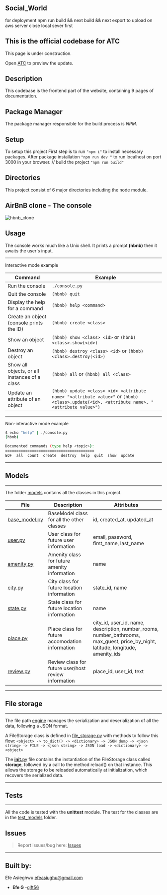## Social_World

for deployment npm run build && next build && next export to upload on aws server close local sever first

## This is the official codebase for ATC

This page is under construction.

Open [ATC](https://atcwebsite-omega.vercel.app/) to preview the update.

## Description

This codebase is the frontend part of the website, containing 9 pages of documentation.

## Package Manager

The package manager responsible for the build process is _NPM_.

## Setup

To setup this project First step is to run `"npm i"` to install necessary packages. After package installation `"npm run dev "` to run localhost on port 3000 in your browser.
// build the project
`"npm run build"`

## Directories

This project consist of 6 major directories including the node module.

## AirBnB clone - The console

![hbnb_clone](https://user-images.githubusercontent.com/101478509/187341550-b4c53188-a061-4634-84e5-2bb00786c154.png)

## Usage

The console works much like a Unix shell.
It prints a prompt **(hbnb)** then it awaits the user's input.

---

Interactive mode example

| Command                                       | Example                                                                                                                                   |
| --------------------------------------------- | ----------------------------------------------------------------------------------------------------------------------------------------- |
| Run the console                               | `./console.py`                                                                                                                            |
| Quit the console                              | `(hbnb) quit`                                                                                                                             |
| Display the help for a command                | `(hbnb) help <command>`                                                                                                                   |
| Create an object (console prints the ID)      | `(hbnb) create <class>`                                                                                                                   |
| Show an object                                | `(hbnb) show <class> <id>` or `(hbnb) <class>.show(<id>)`                                                                                 |
| Destroy an object                             | `(hbnb) destroy <class> <id>` or `(hbnb) <class>.destroy(<id>)`                                                                           |
| Show all objects, or all instances of a class | `(hbnb) all` or `(hbnb) all <class>`                                                                                                      |
| Update an attribute of an object              | `(hbnb) update <class> <id> <attribute name> "<attribute value>"` or `(hbnb) <class>.update(<id>, <attribute name>, "<attribute value>")` |

---

Non-interactive mode example

```bash
$ echo "help" | ./console.py
(hbnb)

Documented commands (type help <topic>):
========================================
EOF  all  count  create  destroy  help  quit  show  update
```

---

## Models

---

The folder [models](./models/) contains all the classes in this project.

| File                                    | Description                                          | Attributes                                                                                                                       |
| --------------------------------------- | ---------------------------------------------------- | -------------------------------------------------------------------------------------------------------------------------------- |
| [base_model.py](./models/base_model.py) | BaseModel class for all the other classes            | id, created_at, updated_at                                                                                                       |
| [user.py](./models/user.py)             | User class for future user information               | email, password, first_name, last_name                                                                                           |
| [amenity.py](./models/amenity.py)       | Amenity class for future amenity information         | name                                                                                                                             |
| [city.py](./models/city.py)             | City class for future location information           | state_id, name                                                                                                                   |
| [state.py](./models/state.py)           | State class for future location information          | name                                                                                                                             |
| [place.py](./models/place.py)           | Place class for future accomodation information      | city_id, user_id, name, description, number_rooms, number_bathrooms, max_guest, price_by_night, latitude, longitude, amenity_ids |
| [review.py](./models/review.py)         | Review class for future user/host review information | place_id, user_id, text                                                                                                          |

---

## File storage

---

The file path [engine](./models/engine/) manages the serialization and deserialization of all the data, following a JSON format.

A FileStorage class is defined in [file_storage.py](./models/engine/file_storage.py) with methods to follow this flow:
`<object> -> to_dict() -> <dictionary> -> JSON dump -> <json string> -> FILE -> <json string> -> JSON load -> <dictionary> -> <object>`

The [**init**.py](./models/__init__.py) file contains the instantiation of the FileStorage class called **storage**, followed by a call to the method reload() on that instance.
This allows the storage to be reloaded automatically at initialization, which recovers the serialized data.

---

## Tests

---

All the code is tested with the **unittest** module.
The test for the classes are in the [test_models](./tests/test_models/) folder.

## Issues

> Report issues/bug here: [Issues](https://github.com/gift56)

---

## Built by:
Efe Asieghwu <efeasiughu@gmail.com>

- **Efe G** -[gift56](https://github.com/gift56)
